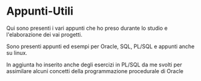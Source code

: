 # Appunti-Utili
Qui sono presenti i vari appunti che ho preso durante lo studio e l'elaborazione dei vai progetti.

Sono presenti appunti ed esempi per Oracle, SQL, PL/SQL e appunti anche su linux.

In aggiunta ho inserito anche degli esercizi in PL/SQL da me svolti per assimilare alcuni concetti della programmazione procedurale di  Oracle
